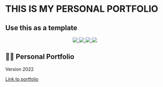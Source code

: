 <h1> THIS IS MY PERSONAL PORTFOLIO </h1>
<h2> Use this as a template</h2>

<!-- Language Badges -->
<p align="center">
<a href="https://reactjs.org/" target="React"> <img src="https://img.icons8.com/color/48/000000/react-native.png"/> </a>
<a href="https://www.w3.org/html/" target="W3 School html"> <img src="https://img.icons8.com/color/48/000000/html-5.png"/> </a>
<a href="https://www.w3schools.com/css/" target="W3 School css"> <img src="https://img.icons8.com/color/48/000000/css3.png"/> </a>
<a style="padding-right:8px;" href="https://nodejs.org" target="Node js"> <img src="https://img.icons8.com/color/48/000000/nodejs.png"/> </a>
</p>

<!-- Portfolio -->

## 🙋‍♂️ Personal Portfolio
<p>Version 2022</p>
<a href="https://danny-sinicco.de" target="Portfolio Danny Sinicco">Link to portfolio</a>
